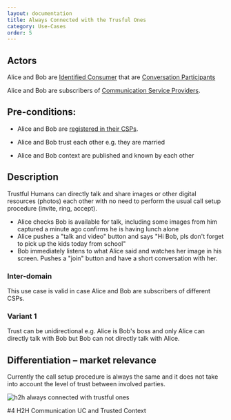 ```yaml
---
layout: documentation
title: Always Connected with the Trusful Ones
category: Use-Cases
order: 5
---
```


## Actors

Alice and Bob are [Identified Consumer](../business-models/business-roles.md#identified-service-consumer) that are [Conversation Participants](../business-models/business-roles.md#conversation--communication-participant)

Alice and Bob are subscribers of [Communication Service Providers](../business-models/business-roles.md#communication-service-provider).

## Pre-conditions:

- Alice and Bob are [registered in their CSPs](../User%20Authentication%20and%20Registration.md).

- Alice and Bob trust each other e.g. they are married

- Alice and Bob context are published and known by each other

## Description

Trustful Humans can directly talk and share images or other digital resources (photos) each other with no need to perform the usual call setup procedure (invite, ring, accept).
- Alice checks Bob is available for talk, including some images from him captured a minute ago confirms he is having lunch alone
- Alice pushes a "talk and video" button and says "Hi Bob, pls don't forget to pick up the kids today from school"
- Bob immediately listens to what Alice said and watches her image in his screen. Pushes a "join" button and have a short conversation with her.

### Inter-domain

This use case is valid in case Alice and Bob are subscribers of different CSPs.

### Variant 1

Trust can be unidirectional e.g. Alice is Bob's boss and only Alice can directly talk with Bob but Bob can not directly talk with Alice.

## Differentiation – market relevance

Currently the call setup procedure is always the same and it does not take into account the level of trust between involved parties.

![h2h always connected with trustful ones](https://cloud.githubusercontent.com/assets/3893553/6000157/68805194-aad2-11e4-8b85-91f5ac0cb6cd.png)

#4 H2H Communication UC and Trusted Context
